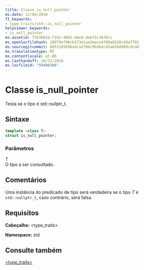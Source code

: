 ```yaml
---
title: Classe is_null_pointer
ms.date: 11/04/2016
f1_keywords:
- type_traits/std::is_null_pointer
helpviewer_keywords:
- is_null_pointer
ms.assetid: f3b3601b-f162-4803-a6e9-dabf5c3876cc
ms.openlocfilehash: 10979e790cb1f3e1ae3eace4f88a0328cb9a7f01
ms.sourcegitcommit: 6052185696adca270bc9bdbec45a626dd89cdcdd
ms.translationtype: MT
ms.contentlocale: pt-BR
ms.lasthandoff: 10/31/2018
ms.locfileid: "50480386"
---
```

# <a name="isnullpointer-class"></a>Classe is_null_pointer

Testa se o tipo é std::nullptr_t.

## <a name="syntax"></a>Sintaxe

```cpp
template <class T>
struct is_null_pointer;
```

### <a name="parameters"></a>Parâmetros

*T*<br/>
O tipo a ser consultado.

## <a name="remarks"></a>Comentários

Uma instância do predicado de tipo será verdadeira se o tipo *T* é `std::nullptr_t`, caso contrário, será falsa.

## <a name="requirements"></a>Requisitos

**Cabeçalho:** \<type_traits>

**Namespace:** std

## <a name="see-also"></a>Consulte também

[<type_traits>](../standard-library/type-traits.md)<br/>
